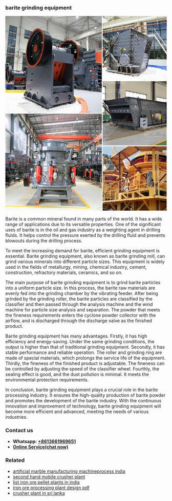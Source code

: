 <h3>barite grinding equipment</h3><img src='1708497259.jpg' alt=''><p>Barite is a common mineral found in many parts of the world. It has a wide range of applications due to its versatile properties. One of the significant uses of barite is in the oil and gas industry as a weighting agent in drilling fluids. It helps control the pressure exerted by the drilling fluid and prevents blowouts during the drilling process.</p><p>To meet the increasing demand for barite, efficient grinding equipment is essential. Barite grinding equipment, also known as barite grinding mill, can grind various minerals into different particle sizes. This equipment is widely used in the fields of metallurgy, mining, chemical industry, cement, construction, refractory materials, ceramics, and so on.</p><p>The main purpose of barite grinding equipment is to grind barite particles into a uniform particle size. In this process, the barite raw materials are evenly fed into the grinding chamber by the vibrating feeder. After being grinded by the grinding roller, the barite particles are classified by the classifier and then passed through the analysis machine and the wind machine for particle size analysis and separation. The powder that meets the fineness requirements enters the cyclone powder collector with the airflow, and is discharged through the discharge valve as the finished product.</p><p>Barite grinding equipment has many advantages. Firstly, it has high efficiency and energy-saving. Under the same grinding conditions, the output is higher than that of traditional grinding equipment. Secondly, it has stable performance and reliable operation. The roller and grinding ring are made of special materials, which prolongs the service life of the equipment. Thirdly, the fineness of the finished product is adjustable. The fineness can be controlled by adjusting the speed of the classifier wheel. Fourthly, the sealing effect is good, and the dust pollution is minimal. It meets the environmental protection requirements.</p><p>In conclusion, barite grinding equipment plays a crucial role in the barite processing industry. It ensures the high-quality production of barite powder and promotes the development of the barite industry. With the continuous innovation and improvement of technology, barite grinding equipment will become more efficient and advanced, meeting the needs of various industries.</p><h3>Contact us</h3><ul><li><strong>Whatsapp:&nbsp;<a href="https://wa.me/8613661969651">+8613661969651</a></strong></li><li><a href="https://swt.shibang-china.com/?git&amp;zhl&amp;barite grinding equipment"><strong>Online Service(chat now)</strong></a></li></ul><h3>Related</h3><ul><li><a href='artificial marble manufacturing machineprocess india.md'>artificial marble manufacturing machineprocess india</a></li><li><a href='second hand mobile crusher plant.md'>second hand mobile crusher plant</a></li><li><a href='list iron ore pellet plants in india.md'>list iron ore pellet plants in india</a></li><li><a href='iron ore processing plant design pdf.md'>iron ore processing plant design pdf</a></li><li><a href='crusher plant in sri lanka.md'>crusher plant in sri lanka</a></li></ul>